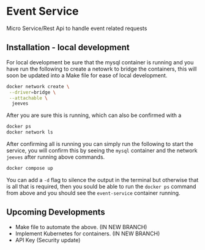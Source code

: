 # Event Service

Micro Service/Rest Api to handle event related requests

## Installation - local development
 
 For local development be sure that the mysql container is running and you have run the following to create a netowrk to bridge the containers, this will soon be updated into a Make file for ease of local development.

 ```bash
 docker network create \
  --driver=bridge \
  --attachable \
   jeeves
   ```

After you are sure this is running, which can also be confirmed with a 

```bash
docker ps
docker network ls
```

After confirming all is running you can simply run the following to start the service, you will confirm this by seeing the `mysql` container and the network `jeeves` after running above commands.

```bash
docker compose up
```

You can add a `-d` flag to silence the output in the terminal but otherwise that is all that is required, then you sould be able to run the `docker ps` command from above and you should see the `event-service` container running.

## Upcoming Developments
- Make file to automate the above. (IN NEW BRANCH)
- Implement Kubernetes for containers. (IN NEW BRANCH)
- API Key (Security update)
